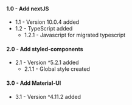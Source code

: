 #### 1.0 - Add nextJS
- 1.1 - Version 10.0.4 added
- 1.2 - TypeScript added
    - 1.2.1 - Javascript for migrated typescript

#### 2.0 - Add styled-components
- 2.1 - Version ^5.2.1 added
    - 2.1.1 - Global style created

#### 3.0 - Add Material-UI
- 3.1 - Version ^4.11.2 added